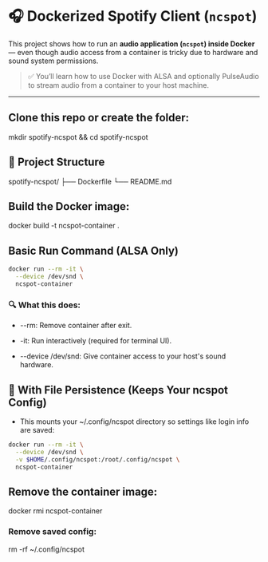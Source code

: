# 🎧 Dockerized Spotify Client (`ncspot`)

This project shows how to run an **audio application (`ncspot`) inside Docker** — even though audio access from a container is tricky due to hardware and sound system permissions.

> ✅ You’ll learn how to use Docker with ALSA and optionally PulseAudio to stream audio from a container to your host machine.

---


## Clone this repo or create the folder:

mkdir spotify-ncspot && cd spotify-ncspot

## 📁 Project Structure

spotify-ncspot/
├── Dockerfile
└── README.md


## Build the Docker image:

docker build -t ncspot-container .

## Basic Run Command (ALSA Only)

```bash
docker run --rm -it \
  --device /dev/snd \
  ncspot-container
  ```

### 🔍 What this does:

- --rm: Remove container after exit.

- -it: Run interactively (required for terminal UI).

- --device /dev/snd: Give container access to your host's sound hardware.



## 💾  With File Persistence (Keeps Your ncspot Config)

- This mounts your ~/.config/ncspot directory so settings like login info are saved:

```bash
docker run --rm -it \
  --device /dev/snd \
  -v $HOME/.config/ncspot:/root/.config/ncspot \
  ncspot-container
```
## Remove the container image:

docker rmi ncspot-container

### Remove saved config:

rm -rf ~/.config/ncspot

